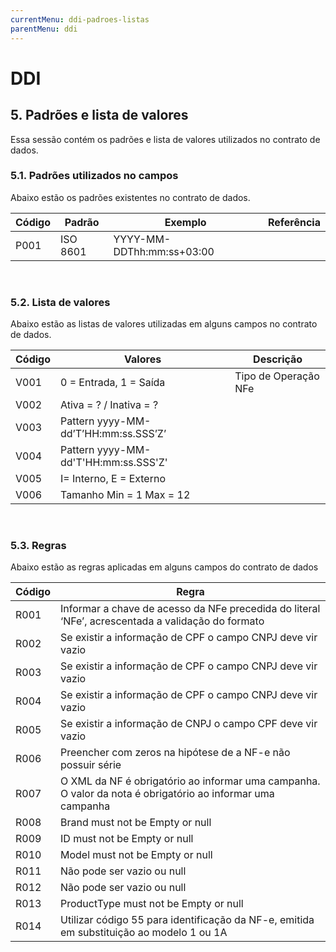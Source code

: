 ```yaml
---
currentMenu: ddi-padroes-listas
parentMenu: ddi
---
```


# DDI

## 5. Padrões e lista de valores
Essa sessão contém os padrões e lista de valores utilizados no contrato de dados.

### 5.1. Padrões utilizados no campos
Abaixo estão os padrões existentes no contrato de dados.

|Código|Padrão|Exemplo|Referência|
|------|------|-------|----------|
|P001|ISO 8601|YYYY-MM-DDThh:mm:ss+03:00| |
<br/>

### 5.2. Lista de valores
Abaixo estão as listas de valores utilizadas em alguns campos no contrato de dados.

|Código|Valores|Descrição|
|------|-------|-------|
|V001|0 = Entrada, 1 = Saída|Tipo de Operação NFe|
|V002|Ativa = ? / Inativa = ?| |
|V003|Pattern yyyy-MM-dd’T’HH:mm:ss.SSS’Z’| |
|V004|Pattern yyyy-MM-dd'T'HH:mm:ss.SSS'Z'| |
|V005|I= Interno, E = Externo| |
|V006|Tamanho Min = 1 Max = 12| |

<br/>

### 5.3. Regras
Abaixo estão as regras aplicadas em alguns campos do contrato de dados

|Código|Regra|
|------|-----|
|R001|Informar a chave de acesso da NFe precedida do literal ‘NFe’, acrescentada a validação do formato|
|R002|Se existir a informação de CPF o campo CNPJ deve vir vazio|
|R003|Se existir a informação de CPF o campo CNPJ deve vir vazio|
|R004|Se existir a informação de CPF o campo CNPJ deve vir vazio|
|R005|Se existir a informação de CNPJ o campo CPF deve vir vazio|
|R006|Preencher com zeros na hipótese de a NF-e não possuir série|
|R007|O XML da NF é obrigatório ao informar uma campanha. O valor da nota é obrigatório ao informar uma campanha|
|R008|Brand must not be Empty or null|
|R009|ID must not be Empty or null|
|R010|Model must not be Empty or null|
|R011|Não pode ser vazio ou null|
|R012|Não pode ser vazio ou null|
|R013|ProductType must not be Empty or null|
|R014|Utilizar código 55 para identificação da NF-e, emitida em substituição ao modelo 1 ou 1A|


<br/>
